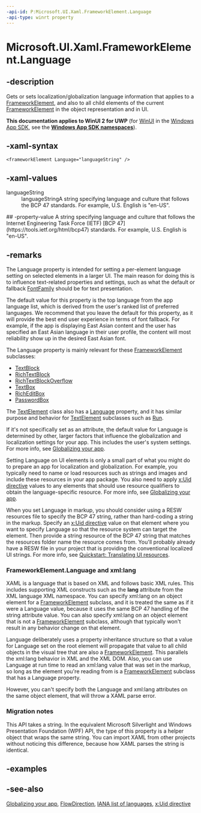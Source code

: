 ```yaml
---
-api-id: P:Microsoft.UI.Xaml.FrameworkElement.Language
-api-type: winrt property
---
```


<!-- Property syntax
public string Language { get;  set; }
-->

# Microsoft.UI.Xaml.FrameworkElement.Language

## -description
Gets or sets localization/globalization language information that applies to a [FrameworkElement](frameworkelement.md), and also to all child elements of the current [FrameworkElement](frameworkelement.md) in the object representation and in UI.

**This documentation applies to WinUI 2 for UWP** (for [WinUI](/windows/apps/winui/winui3/) in the [Windows App SDK](/windows/apps/windows-app-sdk/), see the **[Windows App SDK namespaces](/windows/windows-app-sdk/api/winrt/)**).

## -xaml-syntax
```xaml
<frameworkElement Language="languageString" />
```


## -xaml-values
<dl><dt>languageString</dt><dd>languageStringA string specifying language and culture that follows the BCP 47 standards. For example, U.S. English is "en-US".</dd>
</dl>
## -property-value
A string specifying language and culture that follows the Internet Engineering Task Force (IETF)  [BCP 47](https://tools.ietf.org/html/bcp47) standards. For example, U.S. English is "en-US".

## -remarks
The Language property is intended for setting a per-element language setting on selected elements in a larger UI. The main reason for doing this is to influence text-related properties and settings, such as what the default or fallback [FontFamily](../microsoft.ui.xaml.media/fontfamily.md) should be for text presentation.

The default value for this property is the top language from the app language list, which is derived from the user's ranked list of preferred languages. We recommend that you leave the default for this property, as it will provide the best end user experience in terms of font fallback. For example, if the app is displaying East Asian content and the user has specified an East Asian language in their user profile, the content will most reliability show up in the desired East Asian font.

The Language property is mainly relevant for these [FrameworkElement](frameworkelement.md) subclasses: 
+ [TextBlock](../microsoft.ui.xaml.controls/textblock.md)
+ [RichTextBlock](../microsoft.ui.xaml.controls/richtextblock.md)
+ [RichTextBlockOverflow](../microsoft.ui.xaml.controls/richtextblockoverflow.md)
+ [TextBox](../microsoft.ui.xaml.controls/textbox.md)
+ [RichEditBox](../microsoft.ui.xaml.controls/richeditbox.md)
+ [PasswordBox](../microsoft.ui.xaml.controls/passwordbox.md)


The [TextElement](../microsoft.ui.xaml.documents/textelement.md) class also has a [Language](../microsoft.ui.xaml.documents/textelement_language.md) property, and it has similar purpose and behavior for [TextElement](../microsoft.ui.xaml.documents/textelement.md) subclasses such as [Run](../microsoft.ui.xaml.documents/run.md).

If it's not specifically set as an attribute, the default value for Language is determined by other, larger factors that influence the globalization and localization settings for your app. This includes the user's system settings. For more info, see [Globalizing your app](/previous-versions/windows/apps/hh965328(v=win.10)).

Setting Language on UI elements is only a small part of what you might do to prepare an app for localization and globalization. For example, you typically need to name or load resources such as strings and images and include these resources in your app package. You also need to apply [x:Uid directive](/windows/uwp/xaml-platform/x-uid-directive) values to any elements that should use resource qualifiers to obtain the language-specific resource. For more info, see [Globalizing your app](/previous-versions/windows/apps/hh965328(v=win.10)).

When you set Language in markup, you should consider using a RESW resources file to specify the BCP 47 string, rather than hard-coding a string in the markup. Specify an [x:Uid directive](/windows/uwp/xaml-platform/x-uid-directive) value on that element where you want to specify Language so that the resource system can target the element. Then provide a string resource of the BCP 47 string that matches the resources folder name the resource comes from. You'll probably already have a RESW file in your project that is providing the conventional localized UI strings. For more info, see [Quickstart: Translating UI resources](/previous-versions/windows/apps/hh965329(v=win.10)).

### FrameworkElement.Language and xml:lang

XAML is a language that is based on XML and follows basic XML rules. This includes supporting XML constructs such as the **lang** attribute from the XML language XML namespace. You can specify xml:lang on an object element for a [FrameworkElement](frameworkelement.md) subclass, and it is treated the same as if it were a Language value, because it uses the same BCP 47 handling of the string attribute value. You can also specify xml:lang on an object element that is not a [FrameworkElement](frameworkelement.md) subclass, although that typically won't result in any behavior change on that element.

Language deliberately uses a property inheritance structure so that a value for Language set on the root element will propagate that value to all child objects in the visual tree that are also a [FrameworkElement](frameworkelement.md). This parallels the xml:lang behavior in XML and the XML DOM. Also, you can use Language at run time to read an xml:lang value that was set in the markup, so long as the element you're reading from is a [FrameworkElement](frameworkelement.md) subclass that has a Language property.

However, you can't specify both the Language and xml:lang attributes on the same object element, that will throw a XAML parse error.

### Migration notes

This API takes a string. In the equivalent Microsoft Silverlight and Windows Presentation Foundation (WPF)  API, the type of this property is a helper object that wraps the same string. You can import XAML from other projects without noticing this difference, because how XAML parses the string is identical.

## -examples

## -see-also
[Globalizing your app](/previous-versions/windows/apps/hh965328(v=win.10)), [FlowDirection](frameworkelement_flowdirection.md), [IANA list of languages](https://www.iana.org/assignments/language-subtag-registry), [x:Uid directive](/windows/uwp/xaml-platform/x-uid-directive)
